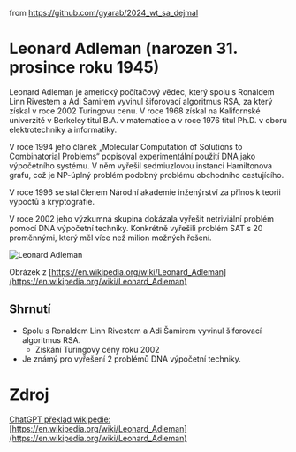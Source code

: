 from <https://github.com/gyarab/2024_wt_sa_dejmal>

# Leonard Adleman (narozen 31. prosince roku 1945)
Leonard Adleman je americký počítačový vědec, který spolu s Ronaldem Linn Rivestem a Adi Šamirem vyvinul šiforovací algoritmus RSA, za který získal v roce 2002 Turingovu cenu. V roce 1968 získal na Kalifornské univerzitě v Berkeley titul B.A. v matematice a v roce 1976 titul Ph.D. v oboru elektrotechniky a informatiky.

V roce 1994 jeho článek „Molecular Computation of Solutions to Combinatorial Problems“ popisoval experimentální použití DNA jako výpočetního systému. V něm vyřešil sedmiuzlovou instanci Hamiltonova grafu, což je NP-úplný problém podobný problému obchodního cestujícího.

V roce 1996 se stal členem Národní akademie inženýrství za přínos k teorii výpočtů a kryptografie. 

V roce 2002 jeho výzkumná skupina dokázala vyřešit netriviální problém pomocí DNA výpočetní techniky. Konkrétně vyřešili problém SAT s 20 proměnnými, který měl více než milion možných řešení.


![Leonard Adleman](https://upload.wikimedia.org/wikipedia/commons/a/af/Len-mankin-pic.jpg?download)

Obrázek z [https://en.wikipedia.org/wiki/Leonard_Adleman](https://en.wikipedia.org/wiki/Leonard_Adleman)

## Shrnutí
- Spolu s Ronaldem Linn Rivestem a Adi Šamirem vyvinul šiforovací algoritmus RSA.
  - Získání Turingovy ceny roku 2002
- Je známý pro vyřešení 2 problémů DNA výpočetní techniky.

# Zdroj
[ChatGPT překlad wikipedie:](https://chatgpt.com/share/66eb4ae6-7ca0-8005-a09c-2f7866adbbc2)
[https://en.wikipedia.org/wiki/Leonard_Adleman](https://en.wikipedia.org/wiki/Leonard_Adleman)

